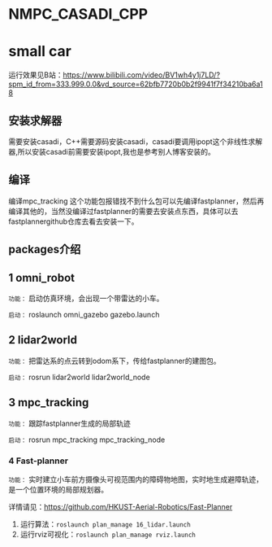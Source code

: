 # NMPC_CASADI_CPP
#  small car

运行效果见B站：https://www.bilibili.com/video/BV1wh4y1j7LD/?spm_id_from=333.999.0.0&vd_source=62bfb7720b0b2f9941f7f34210ba6a18
## 安装求解器
需要安装casadi，C++需要源码安装casadi，casadi要调用ipopt这个非线性求解器,所以安装casadi前需要安装ipopt,我也是参考别人博客安装的。
## 编译
编译mpc_tracking 这个功能包报错找不到什么包可以先编译fastplanner，然后再编译其他的，当然没编译过fastplanner的需要去安装点东西，具体可以去fastplannergithub仓库去看去安装一下。

## packages介绍

## 1 omni_robot

`功能：` 启动仿真环境，会出现一个带雷达的小车。

`启动：` roslaunch omni_gazebo gazebo.launch 

## 2 lidar2world

`功能：` 把雷达系的点云转到odom系下，传给fastplanner的建图包。

`启动：`  rosrun lidar2world lidar2world_node

## 3 mpc_tracking

`功能：` 跟踪fastplanner生成的局部轨迹

`启动：` rosrun mpc_tracking mpc_tracking_node

### 4 Fast-planner

`功能：` 实时建立小车前方摄像头可视范围内的障碍物地图，实时地生成避障轨迹，是一个位置环境的局部规划器。

详情请见：https://github.com/HKUST-Aerial-Robotics/Fast-Planner

1. 运行算法：`roslaunch plan_manage 16_lidar.launch`
2. 运行rviz可视化：`roslaunch plan_manage rviz.launch`

